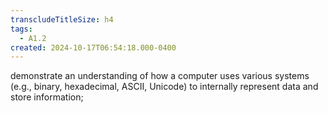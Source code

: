 ```yaml
---
transcludeTitleSize: h4
tags:
  - A1.2
created: 2024-10-17T06:54:18.000-0400
---
```

demonstrate an understanding of how a computer uses various systems (e.g., binary, hexadecimal, ASCII, Unicode) to internally represent data and store information;